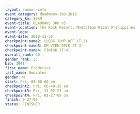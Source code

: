 ```yaml
---
layout: runner-info 
event_category: deadmans-300-2018 
category_km: 30KM 
event-title: DEADMANS 300 V5 
event-location: The Rock Resort, Montalban Rizal Philippines 
event-logo: 
event-date: 2018-11-30 
checkpoint-name2: LUBOG JUMP OFF (T-2) 
checkpoint-name3: DM VIEW DECK (T-3) 
checkpoint-name4: FINISH (T-4) 
overall_rank: 40
gender_rank: 33
bib: 3041
first_name: Frederick
last_name: Gonzales
gender: M
start: Fri, 04-00-00 am
checkpoint2: Fri, 06-48-30 am
checkpoint3: Fri, 11-02-23 am
checkpoint4: Fri, 01-27-08 pm
finish: 9-27-08
status: FINISHER
---
```

